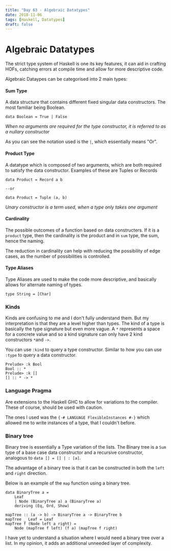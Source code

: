 ```yaml
---
title: "Day 63 - Algebraic Datatypes"
date: 2018-11-06
tags: [Haskell, Datatypes]
draft: false
---
```


# Algebraic Datatypes

The strict type system of Haskell is one its key features, it can aid in crafting HOFs, catching errors at compile time and allow for more descriptive code.

Algebraic Dataypes can be categorised into 2 main types:

#### Sum Type
A data structure that contains different fixed singular data constructors. The most familiar being Boolean.

```
data Boolean = True | False
```

*When no arguments are required for the type constructor, it is referred to as a nullary constructor*

As you can see the notation used is the `|`, which essentially means "Or".

#### Product Type
A datatype which is composed of two arguments, which are both required to satisfy the data constructor. Examples of these are Tuples or Records

```
data Product = Record a b

--or

data Product = Tuple (a, b)
```

*Unary constructor is a term used, when a type only takes one argument*

#### Cardinality

The possible outcomes of a function based on data constructers. If it is a `product` type, then the cardinality is the product and in `sum` type, the sum, hence the naming.

The reduction in cardinality can help with reducing the possibility of edge cases, as the number of possibilities is controlled.

#### Type Aliases

Type Aliases are used to make the code more descriptive, and basically allows for alternate naming of types.

```
type String = [Char]
```

### Kinds

Kinds are confusing to me and I don't fully understand them. But my interpretation is that they are a level higher than types. The kind of a type is basically the type signature but even more vague. A `*`  represents a space for a concrete value and so a kind signature can only have 2 kind constructors `*`and `->`.

You can use `:kind` to query a type constructor. Similar to how you can use `:type` to query a data constructor.
```
Prelude> :k Bool
Bool :: *
Prelude> :k []
[] :: * -> *
```

### Language Pragma

Are extensions to the Haskell GHC to allow for variations to the compiler. These of course, should be used with caution.

The ones I used was the `{-# LANGUAGE FlexibleInstances #-}` which allowed me to write instances of a type, that I couldn't before.


### Binary tree

Binary tree is essentially a Type variation of the lists.
The Binary tree is a `Sum` type of a base case data constructor and a recursive constructor, analogous to `data [] = [] | : [a]`.

The advantage of a binary tree is that it can be constructed in both the `left` and `right` direction.

Below is an example of the `map` function using a binary tree.

```
data BinaryTree a =
    Leaf
    | Node (BinaryTree a) a (BinaryTree a)
    deriving (Eq, Ord, Show)

mapTree :: (a -> b) -> BinaryTree a -> BinaryTree b
mapTree _ Leaf = Leaf
mapTree f (Node left a right) =
    Node (mapTree f left) (f a) (mapTree f right)
```

I have yet to understand a situation where I would need a binary tree over a list. In my opinion, it adds an additional unneeded layer of complexity.
